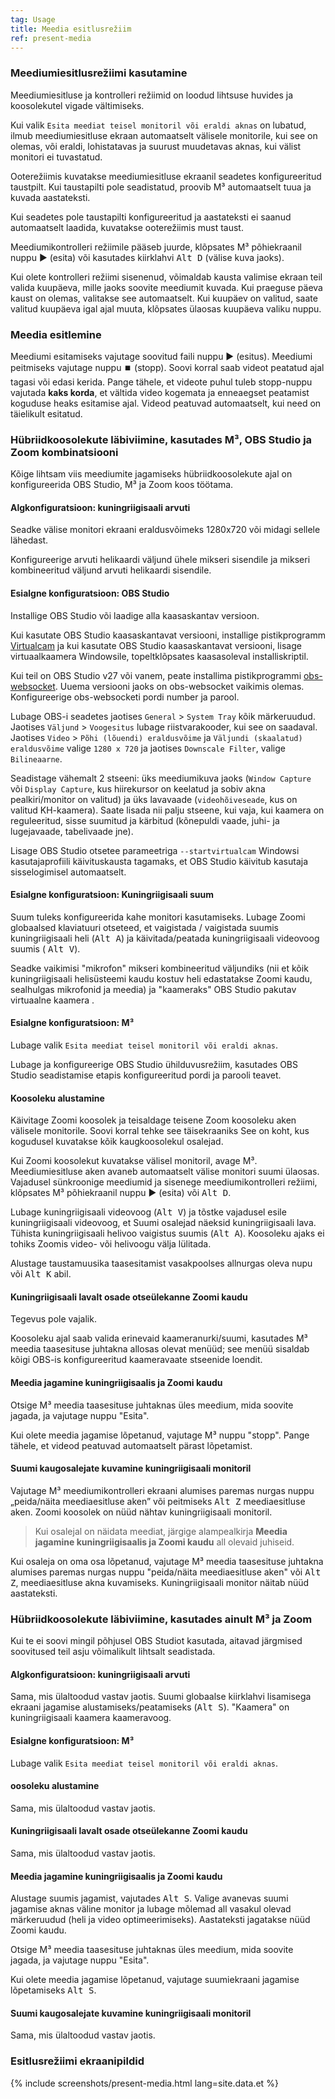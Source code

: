 ```yaml
---
tag: Usage
title: Meedia esitlusrežiim
ref: present-media
---
```


### Meediumiesitlusrežiimi kasutamine

Meediumiesitluse ja kontrolleri režiimid on loodud lihtsuse huvides ja koosolekutel vigade vältimiseks.

Kui valik `Esita meediat teisel monitoril või eraldi aknas` on lubatud, ilmub meediumiesitluse ekraan automaatselt välisele monitorile, kui see on olemas, või eraldi, lohistatavas ja suurust muudetavas aknas, kui välist monitori ei tuvastatud.

Ooterežiimis kuvatakse meediumiesitluse ekraanil seadetes konfigureeritud taustpilt. Kui taustapilti pole seadistatud, proovib M³ automaatselt tuua ja kuvada aastateksti.

Kui seadetes pole taustapilti konfigureeritud ja aastateksti ei saanud automaatselt laadida, kuvatakse ooterežiimis must taust.

Meediumikontrolleri režiimile pääseb juurde, klõpsates M³ põhiekraanil nuppu ▶️ (esita) või kasutades kiirklahvi <kbd>Alt D</kbd> (välise kuva jaoks).

Kui olete kontrolleri režiimi sisenenud, võimaldab kausta valimise ekraan teil valida kuupäeva, mille jaoks soovite meediumit kuvada. Kui praeguse päeva kaust on olemas, valitakse see automaatselt. Kui kuupäev on valitud, saate valitud kuupäeva igal ajal muuta, klõpsates ülaosas kuupäeva valiku nuppu.

### Meedia esitlemine

Meediumi esitamiseks vajutage soovitud faili nuppu ▶️ (esitus). Meediumi peitmiseks vajutage nuppu ⏹️ (stopp). Soovi korral saab videot peatatud ajal tagasi või edasi kerida. Pange tähele, et videote puhul tuleb stopp-nuppu vajutada **kaks korda**, et vältida video kogemata ja enneaegset peatamist koguduse heaks esitamise ajal. Videod peatuvad automaatselt, kui need on täielikult esitatud.

### Hübriidkoosolekute läbiviimine, kasutades M³, OBS Studio ja Zoom kombinatsiooni

Kõige lihtsam viis meediumite jagamiseks hübriidkoosolekute ajal on konfigureerida OBS Studio, M³ ja Zoom koos töötama.

#### Algkonfiguratsioon: kuningriigisaali arvuti

Seadke välise monitori ekraani eraldusvõimeks 1280x720 või midagi sellele lähedast.

Konfigureerige arvuti helikaardi väljund ühele mikseri sisendile ja mikseri kombineeritud väljund arvuti helikaardi sisendile.

#### Esialgne konfiguratsioon: OBS Studio

Installige OBS Studio või laadige alla kaasaskantav versioon.

Kui kasutate OBS Studio kaasaskantavat versiooni, installige pistikprogramm [Virtualcam](https://obsproject.com/forum/resources/obs-virtualcam.949/) ja kui kasutate OBS Studio kaasaskantavat versiooni, lisage virtuaalkaamera Windowsile, topeltklõpsates kaasasoleval installiskriptil.

Kui teil on OBS Studio v27 või vanem, peate installima pistikprogrammi [obs-websocket](https://github.com/obsproject/obs-websocket). Uuema versiooni jaoks on obs-websocket vaikimis olemas. Konfigureerige obs-websocketi pordi number ja parool.

Lubage OBS-i seadetes jaotises `General` > `System Tray` kõik märkeruudud. Jaotises `Väljund` > `Voogesitus` lubage riistvarakooder, kui see on saadaval. Jaotises `Video` > `Põhi (lõuendi) eraldusvõime` ja `Väljundi (skaalatud) eraldusvõime` valige `1280 x 720` ja jaotises `Downscale Filter`, valige `Bilineaarne`.

Seadistage vähemalt 2 stseeni: üks meediumikuva jaoks (`Window Capture` või `Display Capture`, kus hiirekursor on keelatud ja sobiv akna pealkiri/monitor on valitud) ja üks lavavaade (`videohõiveseade`, kus on valitud KH-kaamera). Saate lisada nii palju stseene, kui vaja, kui kaamera on reguleeritud, sisse suumitud ja kärbitud (kõnepuldi vaade, juhi- ja lugejavaade, tabelivaade jne).

Lisage OBS Studio otsetee parameetriga `--startvirtualcam` Windowsi kasutajaprofiili käivituskausta tagamaks, et OBS Studio käivitub kasutaja sisselogimisel automaatselt.

#### Esialgne konfiguratsioon: Kuningriigisaali suum

Suum tuleks konfigureerida kahe monitori kasutamiseks. Lubage Zoomi globaalsed klaviatuuri otseteed, et vaigistada / vaigistada suumis kuningriigisaali heli (<kbd>Alt A</kbd>) ja käivitada/peatada kuningriigisaali videovoog suumis ( <kbd>Alt V</kbd>).

Seadke vaikimisi "mikrofon" mikseri kombineeritud väljundiks (nii et kõik kuningriigisaali helisüsteemi kaudu kostuv heli edastatakse Zoomi kaudu, sealhulgas mikrofonid ja meedia) ja "kaameraks" OBS Studio pakutav virtuaalne kaamera .

#### Esialgne konfiguratsioon: M³

Lubage valik `Esita meediat teisel monitoril või eraldi aknas`.

Lubage ja konfigureerige OBS Studio ühilduvusrežiim, kasutades OBS Studio seadistamise etapis konfigureeritud pordi ja parooli teavet.

#### Koosoleku alustamine

Käivitage Zoomi koosolek ja teisaldage teisene Zoom koosoleku aken välisele monitorile. Soovi korral tehke see täisekraaniks See on koht, kus kogudusel kuvatakse kõik kaugkoosolekul osalejad.

Kui Zoomi koosolekut kuvatakse välisel monitoril, avage M³. Meediumiesitluse aken avaneb automaatselt välise monitori suumi ülaosas. Vajadusel sünkroonige meediumid ja sisenege meediumikontrolleri režiimi, klõpsates M³ põhiekraanil nuppu ▶️ (esita) või <kbd>Alt D</kbd>.

Lubage kuningriigisaali videovoog (<kbd>Alt V</kbd>) ja tõstke vajadusel esile kuningriigisaali videovoog, et Suumi osalejad näeksid kuningriigisaali lava. Tühista kuningriigisaali helivoo vaigistus suumis (<kbd>Alt A</kbd>). Koosoleku ajaks ei tohiks Zoomis video- või helivoogu välja lülitada.

Alustage taustamuusika taasesitamist vasakpoolses allnurgas oleva nupu või <kbd>Alt K</kbd> abil.

#### Kuningriigisaali lavalt osade otseülekanne Zoomi kaudu

Tegevus pole vajalik.

Koosoleku ajal saab valida erinevaid kaameranurki/suumi, kasutades M³ meedia taasesituse juhtakna allosas olevat menüüd; see menüü sisaldab kõigi OBS-is konfigureeritud kaameravaate stseenide loendit.

#### Meedia jagamine kuningriigisaalis ja Zoomi kaudu

Otsige M³ meedia taasesituse juhtaknas üles meedium, mida soovite jagada, ja vajutage nuppu "Esita".

Kui olete meedia jagamise lõpetanud, vajutage M³ nuppu "stopp". Pange tähele, et videod peatuvad automaatselt pärast lõpetamist.

#### Suumi kaugosalejate kuvamine kuningriigisaali monitoril

Vajutage M³ meediumikontrolleri ekraani alumises paremas nurgas nuppu „peida/näita meediaesitluse aken” või peitmiseks <kbd>Alt Z</kbd> meediaesitluse aken. Zoomi koosolek on nüüd nähtav kuningriigisaali monitoril.

> Kui osalejal on näidata meediat, järgige alampealkirja **Meedia jagamine kuningriigisaalis ja Zoomi kaudu** all olevaid juhiseid.

Kui osaleja on oma osa lõpetanud, vajutage M³ meedia taasesituse juhtakna alumises paremas nurgas nuppu "peida/näita meediaesitluse aken" või <kbd>Alt Z</kbd>, meediaesitluse akna kuvamiseks. Kuningriigisaali monitor näitab nüüd aastateksti.

### Hübriidkoosolekute läbiviimine, kasutades ainult M³ ja Zoom

Kui te ei soovi mingil põhjusel OBS Studiot kasutada, aitavad järgmised soovitused teil asju võimalikult lihtsalt seadistada.

#### Algkonfiguratsioon: kuningriigisaali arvuti

Sama, mis ülaltoodud vastav jaotis. Suumi globaalse kiirklahvi lisamisega ekraani jagamise alustamiseks/peatamiseks (<kbd>Alt S</kbd>). "Kaamera" on kuningriigisaali kaamera kaameravoog.

#### Esialgne konfiguratsioon: M³

Lubage valik `Esita meediat teisel monitoril või eraldi aknas`.

#### oosoleku alustamine

Sama, mis ülaltoodud vastav jaotis.

#### Kuningriigisaali lavalt osade otseülekanne Zoomi kaudu

Sama, mis ülaltoodud vastav jaotis.

#### Meedia jagamine kuningriigisaalis ja Zoomi kaudu

Alustage suumis jagamist, vajutades <kbd>Alt S</kbd>. Valige avanevas suumi jagamise aknas väline monitor ja lubage mõlemad all vasakul olevad märkeruudud (heli ja video optimeerimiseks). Aastateksti jagatakse nüüd Zoomi kaudu.

Otsige M³ meedia taasesituse juhtaknas üles meedium, mida soovite jagada, ja vajutage nuppu "Esita".

Kui olete meedia jagamise lõpetanud, vajutage suumiekraani jagamise lõpetamiseks <kbd>Alt S</kbd>.

#### Suumi kaugosalejate kuvamine kuningriigisaali monitoril

Sama, mis ülaltoodud vastav jaotis.

### Esitlusrežiimi ekraanipildid

{% include screenshots/present-media.html lang=site.data.et %}

